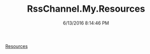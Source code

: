 ﻿---
title: RssChannel.My.Resources
date: 6/13/2016 8:14:46 PM
---

[Resources](T-RssChannel.My.Resources.Resources.html)
